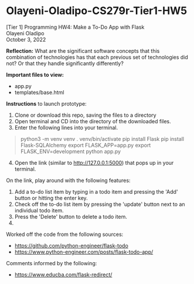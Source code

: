 # Olayeni-Oladipo-CS279r-Tier1-HW5
[Tier 1] Programming HW4: Make a To-Do App with Flask <br />
Olayeni Oladipo <br />
October 3, 2022 <br />

**Reflection:** What are the significant software concepts that this combination of technologies has that each previous set of technologies did not? Or that they handle significantly differently?


**Important files to view:** 
- app.py
- templates/base.html

**Instructions** to launch prototype:

1) Clone or download this repo, saving the files to a directory
2) Open terminal and CD into the directory of the downloaded files.
3) Enter the following lines into your terminal.
> python3 -m venv venv
> . venv/bin/activate
> pip install Flask
> pip install Flask-SQLAlchemy
> export FLASK_APP=app.py
> export FLASK_ENV=development
> python app.py
4) Open the link (similar to http://127.0.0.1:5000) that pops up in your terminal.

On the link, play around with the following features: <br />
1) Add a to-do list item by typing in a todo item and pressing the 'Add' button or hitting the enter key.
2) Check off the to-do list item by pressing the 'update' button next to an individual todo item.
3) Press the 'Delete' button to delete a todo item.
4) 

Worked off the code from the following sources:
- https://github.com/python-engineer/flask-todo <br/>
- https://www.python-engineer.com/posts/flask-todo-app/ <br/>

Comments informed by the following:
- https://www.educba.com/flask-redirect/
